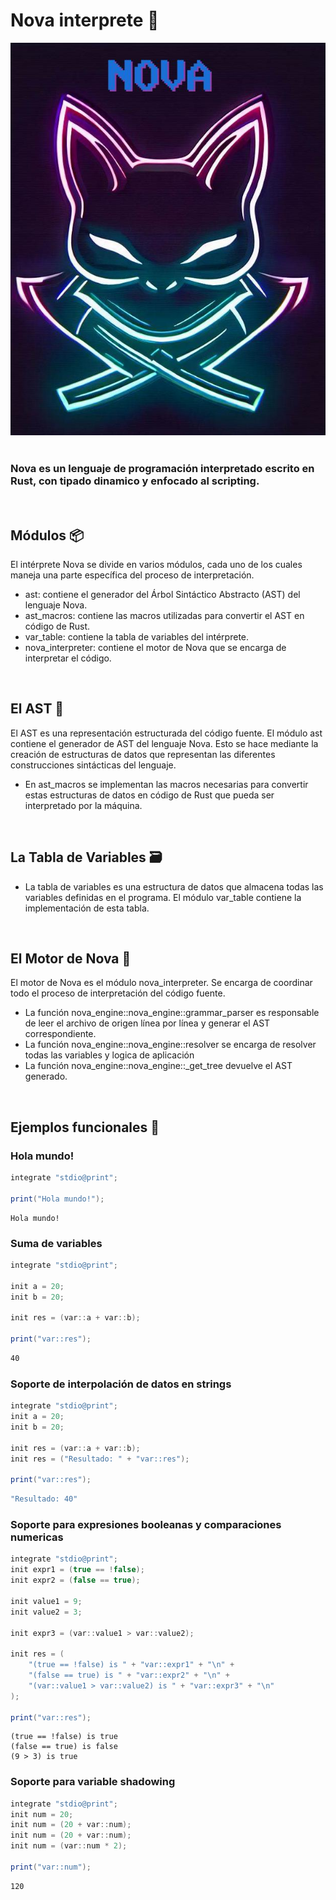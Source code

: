 # Nova interprete 🚀 #

![Nova logo](nova_logo.jpeg)
<br>
<br>
### Nova es un lenguaje de programación interpretado escrito en Rust, con tipado dinamico y enfocado al scripting.

<br>

## Módulos 📦 ##

El intérprete Nova se divide en varios módulos, cada uno de los cuales maneja una parte específica del proceso de interpretación.

- ast: contiene el generador del Árbol Sintáctico Abstracto (AST) del lenguaje Nova.
- ast_macros: contiene las macros utilizadas para convertir el AST en código de Rust.
- var_table: contiene la tabla de variables del intérprete.
- nova_interpreter: contiene el motor de Nova que se encarga de interpretar el código.


<br>


## El AST 🌳 ##

El AST es una representación estructurada del código fuente. El módulo ast contiene el generador de AST del lenguaje Nova. Esto se hace mediante la creación de estructuras de datos que representan las diferentes construcciones sintácticas del lenguaje.

- En ast_macros se implementan las macros necesarias para convertir estas estructuras de datos en código de Rust que pueda ser interpretado por la máquina.


<br>


## La Tabla de Variables 🗃️ ##

- La tabla de variables es una estructura de datos que almacena todas las variables definidas en el programa. El módulo var_table contiene la implementación de esta tabla.


<br>


## El Motor de Nova 🚀 ##

El motor de Nova es el módulo nova_interpreter. Se encarga de coordinar todo el proceso de interpretación del código fuente.

- La función nova_engine::nova_engine::grammar_parser es responsable de leer el archivo de origen línea por línea y generar el AST correspondiente.
- La función nova_engine::nova_engine::resolver se encarga de resolver todas las variables y logica de aplicación
- La función nova_engine::nova_engine::_get_tree devuelve el AST generado.


<br>


## Ejemplos funcionales 💪 ##

### Hola mundo! ###

```csharp
integrate "stdio@print";

print("Hola mundo!");
```
```
Hola mundo!
```

### Suma de variables ###

```csharp
integrate "stdio@print";

init a = 20;
init b = 20;

init res = (var::a + var::b);

print("var::res");
```
```bash
40
```

### Soporte de interpolación de datos en strings ###

```csharp
integrate "stdio@print";
init a = 20;
init b = 20;

init res = (var::a + var::b);
init res = ("Resultado: " + "var::res");

print("var::res");
```
```bash
"Resultado: 40"
```

### Soporte para expresiones booleanas y comparaciones numericas ###

```csharp
integrate "stdio@print";
init expr1 = (true == !false);
init expr2 = (false == true);

init value1 = 9;
init value2 = 3;

init expr3 = (var::value1 > var::value2);

init res = (
    "(true == !false) is " + "var::expr1" + "\n" +
    "(false == true) is " + "var::expr2" + "\n" +
    "(var::value1 > var::value2) is " + "var::expr3" + "\n"
);

print("var::res");

```
```
(true == !false) is true
(false == true) is false
(9 > 3) is true
```

### Soporte para variable shadowing ###

```csharp
integrate "stdio@print";
init num = 20;
init num = (20 + var::num);
init num = (20 + var::num);
init num = (var::num * 2);

print("var::num");
```
```bash
120
```